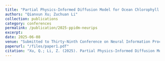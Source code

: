 ```yaml
---
title: "Partial Physics-Informed Diffusion Model for Ocean Chlorophyll Reconstruction"
authors: "Qianxun Xu; Zuchuan Li"
collection: publications
category: conferences
permalink: /publication/2025-ppidm-neurips
excerpt: 
date: 2025-06-08
venue: "Submitted to Thirty-Ninth Conference on Neural Information Processing Systems (<b>NeurIPS 2025</b>)"
paperurl: "/files/paper1.pdf"
citation: "Xu, Q.; Li, Z. (2025). Partial Physics-Informed Diffusion Model for Ocean Chlorophyll Reconstruction. Submitted to the Thirty-Ninth Conference on Neural Information Processing Systems (NeurIPS 2025)."
---
```


